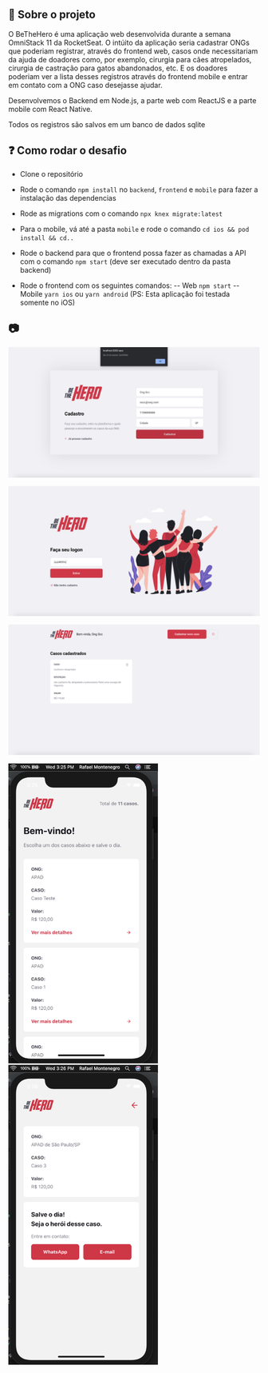 ## :rocket: Sobre o projeto

O BeTheHero é uma aplicação web desenvolvida durante a semana OmniStack 11 da RocketSeat.
O intúito da aplicação seria cadastrar ONGs que poderiam registrar, através do frontend web, casos onde necessitariam da ajuda de doadores como, por exemplo, cirurgia para cães atropelados, cirurgia de castração para gatos abandonados, etc. E os doadores poderiam ver a lista desses registros através do frontend mobile e entrar em contato com a ONG caso desejasse ajudar.

Desenvolvemos o Backend em Node.js, a parte web com ReactJS e a parte mobile com React Native.

Todos os registros são salvos em um banco de dados sqlite

## :question: Como rodar o desafio

- Clone o repositório
- Rode o comando `npm install` no `backend`, `frontend` e `mobile` para fazer a instalação das dependencias
- Rode as migrations com o comando `npx knex migrate:latest`

- Para o mobile, vá até a pasta `mobile` e rode o comando `cd ios && pod install && cd..`

- Rode o backend para que o frontend possa fazer as chamadas a API com o comando `npm start` (deve ser executado dentro da pasta backend)

- Rode o frontend com os seguintes comandos:
-- Web `npm start`
-- Mobile `yarn ios` ou `yarn android` (PS: Esta aplicação foi testada somente no iOS)

## :camera:

![Web Register](./img/github/front1.png)

![Web Login](./img/github/front2.png)

![Web Dashboard](./img/github/front3.png)

<p>
  <img src="./img/github/mobile1.png" width="300" height="600" />
  <img src="./img/github/mobile2.png" width="300" height="600" />
</p>